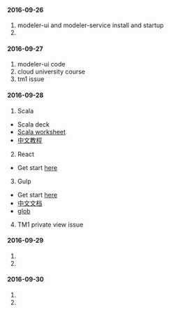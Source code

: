 #### 2016-09-26
1. modeler-ui and modeler-service install and startup
2. 

#### 2016-09-27
1. modeler-ui code
2. cloud university course
3. tm1 issue

#### 2016-09-28
1. Scala
  - Scala deck
  - [Scala worksheet](https://github.com/scala-ide/scala-worksheet/wiki/Getting-Started)
  - [中文教程](http://www.guidebee.info/wordpress/%E6%95%99%E7%A8%8B/scala%E5%BC%80%E5%8F%91%E6%95%99%E7%A8%8B)
2. React
  - Get start [here](https://facebook.github.io/react/docs/getting-started.html#create-react-app)
3. Gulp
  - Get start [here](https://github.com/gulpjs/gulp/blob/master/docs/getting-started.md)
  - [中文文档](https://github.com/lisposter/gulp-docs-zh-cn)
  - [glob](https://github.com/isaacs/node-glob)
4. TM1 private view issue

#### 2016-09-29
1.  
2.  

#### 2016-09-30
1.  
2.  

